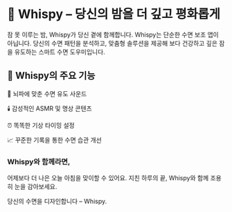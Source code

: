 # 🌙 Whispy – 당신의 밤을 더 깊고 평화롭게

잠 못 이루는 밤, Whispy가 당신 곁에 함께합니다.
Whispy는 단순한 수면 보조 앱이 아닙니다.
당신의 수면 패턴을 분석하고, 맞춤형 솔루션을 제공해
보다 건강하고 깊은 잠을 유도하는 스마트 수면 도우미입니다.


## 🛌 Whispy의 주요 기능

🎵 뇌파에 맞춘 수면 유도 사운드

🕯️ 감성적인 ASMR 및 명상 콘텐츠

⏰ 똑똑한 기상 타이밍 설정

📈 꾸준한 기록을 통한 수면 습관 개선


### Whispy와 함께라면,
어제보다 더 나은 오늘 아침을 맞이할 수 있어요.
지친 하루의 끝, Whispy와 함께 조용히 눈을 감아보세요.

당신의 수면을 디자인합니다 – Whispy.
